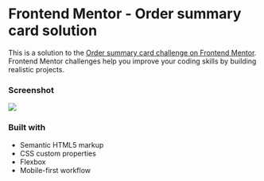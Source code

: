 # Frontend Mentor - Order summary card solution

This is a solution to the [Order summary card challenge on Frontend Mentor](https://www.frontendmentor.io/challenges/order-summary-component-QlPmajDUj). Frontend Mentor challenges help you improve your coding skills by building realistic projects. 

### Screenshot

![](./images/screenshot.jpgscreenshot.jpg)


### Built with

- Semantic HTML5 markup
- CSS custom properties
- Flexbox
- Mobile-first workflow



